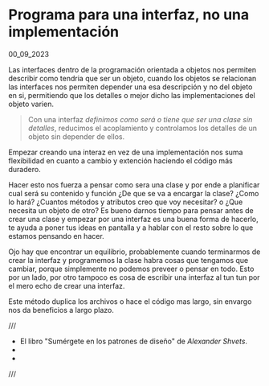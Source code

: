 # Programa para una interfaz, no una implementación
00_09_2023

Las interfaces dentro de la programación orientada a objetos nos permiten describir como tendria que ser un objeto, cuando los objetos se relacionan las interfaces nos permiten depender una esa descripción y no del objeto en si, permitiendo que los detalles o mejor dicho las implementaciones del objeto varien.

> Con una interfaz *definimos como será o tiene que ser una clase sin detalles*, reducimos el acoplamiento y controlamos los detalles de un objeto sin depender de ellos.

Empezar creando una interaz en vez de una implementación nos suma flexibilidad en cuanto a cambio y extención haciendo el código más duradero.

Hacer esto nos fuerza a pensar como sera una clase y por ende a planificar cual será su contenido y función ¿De que se va a encargar la clase? ¿Como lo hará? ¿Cuantos métodos y atributos creo que voy necesitar? o ¿Que necesita un objeto de otro? Es bueno darnos tiempo para pensar antes de crear una clase y empezar por una interfaz es una buena forma de hacerlo, te ayuda a poner tus ideas en pantalla y a hablar con el resto sobre lo que estamos pensando en hacer.

Ojo hay que encontrar un equilibrio, probablemente cuando terminarmos de crear la interfaz y programemos la clase habra cosas que tengamos que cambiar, porque simplemente no podemos preveer o pensar en todo. Esto por un lado, por otro tampoco es cosa de escribir una interfaz al tun tun por el mero echo de crear una interfaz. 

Este método duplica los archivos o hace el código mas largo, sin envargo nos da beneficios a largo plazo.

///

* El libro "Sumérgete en los patrones de diseño" de *Alexander Shvets*.
* 
* 

///